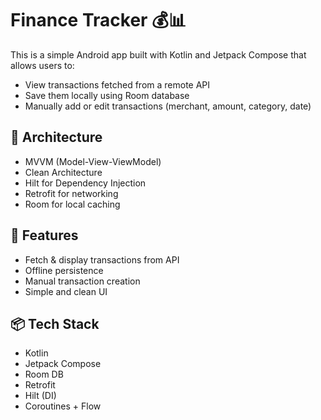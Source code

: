 # Finance Tracker 💰📊

This is a simple Android app built with Kotlin and Jetpack Compose that allows users to:

- View transactions fetched from a remote API
- Save them locally using Room database
- Manually add or edit transactions (merchant, amount, category, date)

## 🧱 Architecture
- MVVM (Model-View-ViewModel)
- Clean Architecture
- Hilt for Dependency Injection
- Retrofit for networking
- Room for local caching

## 🤖 Features
- Fetch & display transactions from API
- Offline persistence
- Manual transaction creation
- Simple and clean UI

## 📦 Tech Stack
- Kotlin
- Jetpack Compose
- Room DB
- Retrofit
- Hilt (DI)
- Coroutines + Flow 
